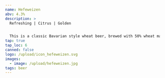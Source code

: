 ```yaml
---
name: Hefeweizen
abv: 4.3%
description: >
  Refreshing | Citrus | Golden


  This is a classic Bavarian style wheat beer, brewed with 50% wheat malt and single decocted. It's perfect for hot summer days with its refreshing taste and citrus notes. 
tap: true
tap_loc: 6
canned: false
logo: /upload/icon_hefeweizen.svg
images:
  - image: /upload/hefeweizen.jpg
tags: beer
---
```

